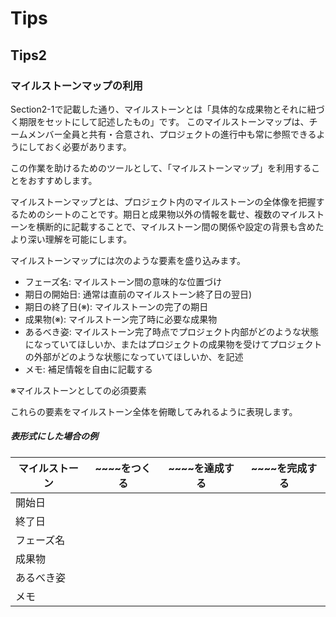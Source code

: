 # Tips

## Tips2

### マイルストーンマップの利用

Section2-1で記載した通り、マイルストーンとは「具体的な成果物とそれに紐づく期限をセットにして記述したもの」です。
このマイルストーンマップは、チームメンバー全員と共有・合意され、プロジェクトの進行中も常に参照できるようにしておく必要があります。

この作業を助けるためのツールとして、「マイルストーンマップ」を利用することをおすすめします。

マイルストーンマップとは、プロジェクト内のマイルストーンの全体像を把握するためのシートのことです。期日と成果物以外の情報を載せ、複数のマイルストーンを横断的に記載することで、マイルストーン間の関係や設定の背景も含めたより深い理解を可能にします。

マイルストーンマップには次のような要素を盛り込みます。

  - フェーズ名: マイルストーン間の意味的な位置づけ
  - 期日の開始日: 通常は直前のマイルストーン終了日の翌日)
  - 期日の終了日(※): マイルストーンの完了の期日
  - 成果物(※): マイルストーン完了時に必要な成果物
  - あるべき姿: マイルストーン完了時点でプロジェクト内部がどのような状態になっていてほしいか、またはプロジェクトの成果物を受けてプロジェクトの外部がどのような状態になっていてほしいか、を記述
  - メモ: 補足情報を自由に記載する

※マイルストーンとしての必須要素

これらの要素をマイルストーン全体を俯瞰してみれるように表現します。

##### 表形式にした場合の例
マイルストーン  |~~~~をつくる   |~~~~を達成する   |~~~~を完成する  
--|---|---|--
開始日|   |   |  
終了日  |   |   |  
フェーズ名  |   |   |  
成果物  |   |   |  
あるべき姿  |   |   |  
メモ  |   |   |  
